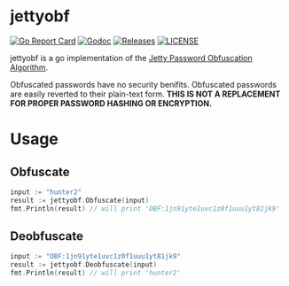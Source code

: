 # jettyobf

[![Go Report Card](https://goreportcard.com/badge/github.com/ecnepsnai/jettyobf?style=flat-square)](https://goreportcard.com/report/github.com/ecnepsnai/jettyobf)
[![Godoc](http://img.shields.io/badge/go-documentation-blue.svg?style=flat-square)](https://godoc.org/github.com/ecnepsnai/jettyobf)
[![Releases](https://img.shields.io/github/release/ecnepsnai/jettyobf/all.svg?style=flat-square)](https://github.com/ecnepsnai/jettyobf/releases)
[![LICENSE](https://img.shields.io/github/license/ecnepsnai/jettyobf.svg?style=flat-square)](https://github.com/ecnepsnai/jettyobf/blob/master/LICENSE)

jettyobf is a go implementation of the [Jetty Password Obfuscation Algorithm](https://www.eclipse.org/jetty/documentation/current/configuring-security-secure-passwords.html).

Obfuscated passwords have no security benifits. Obfuscated passwords are easily reverted to their plain-text form.
**THIS IS NOT A REPLACEMENT FOR PROPER PASSWORD HASHING OR ENCRYPTION.**

# Usage

## Obfuscate

```go
input := "hunter2"
result := jettyobf.Obfuscate(input)
fmt.Println(result) // will print 'OBF:1jn91yte1uvc1z0f1uuu1yt81jk9'
```

## Deobfuscate

```go
input := "OBF:1jn91yte1uvc1z0f1uuu1yt81jk9"
result := jettyobf.Deobfuscate(input)
fmt.Println(result) // will print 'hunter2'
```

